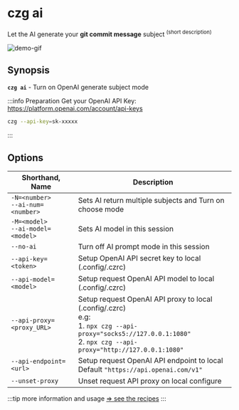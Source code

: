 # czg ai

Let the AI generate your **git commit message** subject <sup>(short description)</sup>

![demo-gif](https://user-images.githubusercontent.com/40693636/219867044-3ca9823d-9294-4e02-9a5b-624578844168.gif) <!-- size=720x309 -->

## Synopsis

**`czg ai`** - Turn on OpenAI generate subject mode

:::info Preparation
Get your OpenAI API Key: https://platform.openai.com/account/api-keys<br>
```sh
czg --api-key=sk-xxxxx
```
:::

## Options

| Shorthand, Name | Description |
| --- | --- |
|  `-N=<number>`<br>`--ai-num=<number>` | Sets AI return multiple subjects and Turn on choose mode |
| `-M=<model>`<br>`--ai-model=<model>` | Sets AI model in this session |
| `--no-ai` | Turn off AI prompt mode in this session |
| `--api-key=<token>` | Setup OpenAI API secret key to local (.config/.czrc) |
| `--api-model=<model>` | Setup request OpenAI API model to local (.config/.czrc) |
| `--api-proxy=<proxy_URL>` | Setup request OpenAI API proxy to local (.config/.czrc)<br>e.g:<br> 1. `npx czg --api-proxy="socks5://127.0.0.1:1080"`<br>2. `npx czg --api-proxy="http://127.0.0.1:1080"`  |
| `--api-endpoint=<url>` | Setup request OpenAI API endpoint to local<br>Default `"https://api.openai.com/v1"`  |
| `--unset-proxy` | Unset request API proxy on local configure |

:::tip
more information and usage [⇒ see the recipes](/recipes/openai)
:::
